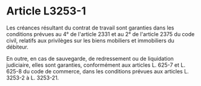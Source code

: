 # Article L3253-1

Les créances résultant du contrat de travail sont garanties dans les conditions prévues au 4° de l'article 2331 et au 2° de l'article 2375 du code civil, relatifs aux privilèges sur les biens mobiliers et immobiliers du débiteur.

En outre, en cas de sauvegarde, de redressement ou de liquidation judiciaire, elles sont garanties, conformément aux articles L. 625-7 et L. 625-8 du code de commerce, dans les conditions prévues aux articles L. 3253-2 à L. 3253-21.